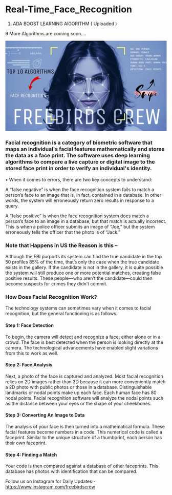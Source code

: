 # Real-Time_Face_Recognition

1. ADA BOOST LEARNING AlGORITHM ( Uploaded )

9 More Algorithms are coming soon....

![Screenshot](FreeBirds_Crew_FR.jpg)

### Facial recognition is a category of biometric software that maps an individual's facial features mathematically and stores the data as a face print. The software uses deep learning algorithms to compare a live capture or digital image to the stored face print in order to verify an individual's identity.

•	When it comes to errors, there are two key concepts to understand: 

A “false negative” is when the face recognition system fails to match a person’s face to an image that is, in fact, contained in a database. In other words, the system will erroneously return zero results in response to a query.

A “false positive” is when the face recognition system does match a person’s face to an image in a database, but that match is actually incorrect. This is when a police officer submits an image of “Joe,” but the system erroneously tells the officer that the photo is of “Jack.”

### Note that Happens in US the Reason is this – 
Although the FBI purports its system can find the true candidate in the top 50 profiles 85% of the time, that’s only the case when the true candidate exists in the gallery. If the candidate is not in the gallery, it is quite possible the system will still produce one or more potential matches, creating false positive results. These people—who aren’t the candidate—could then become suspects for crimes they didn’t commit.

### How Does Facial Recognition Work?
The technology systems can sometimes vary when it comes to facial recognition, but the general functioning is as follows.

#### Step 1: Face Detection
To begin, the camera will detect and recognize a face, either alone or in a crowd. The face is best detected when the person is looking directly at the camera. The technological advancements have enabled slight variations from this to work as well.

#### Step 2: Face Analysis
Next, a photo of the face is captured and analyzed. Most facial recognition relies on 2D images rather than 3D because it can more conveniently match a 2D photo with public photos or those in a database. Distinguishable landmarks or nodal points make up each face. Each human face has 80 nodal points. Facial recognition software will analyze the nodal points such as the distance between your eyes or the shape of your cheekbones.

#### Step 3: Converting An Image to Data
The analysis of your face is then turned into a mathematical formula. These facial features become numbers in a code. This numerical code is called a faceprint. Similar to the unique structure of a thumbprint, each person has their own faceprint.

#### Step 4: Finding a Match
Your code is then compared against a database of other faceprints. This database has photos with identification that can be compared.


Follow us on Instagram for Daily Updates - https://www.instagram.com/freebirdscrew
